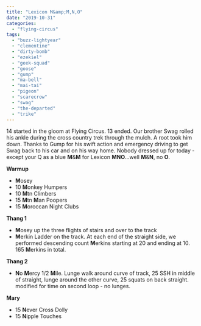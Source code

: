 ```yaml
---
title: "Lexicon M&amp;M,N,O"
date: "2019-10-31"
categories: 
  - "flying-circus"
tags: 
  - "buzz-lightyear"
  - "clementine"
  - "dirty-bomb"
  - "ezekiel"
  - "geek-squad"
  - "goose"
  - "gump"
  - "ma-bell"
  - "mai-tai"
  - "pigeon"
  - "scarecrow"
  - "swag"
  - "the-departed"
  - "trike"
---
```


14 started in the gloom at Flying Circus. 13 ended. Our brother Swag rolled his ankle during the cross country trek through the mulch. A root took him down. Thanks to Gump for his swift action and emergency driving to get Swag back to his car and on his way home. Nobody dressed up for today - except your Q as a blue **M**&**M** for Lexicon **MNO**...well **M**&**N**, no **O**.

**Warmup**

- **M**osey
- 10 **M**onkey Humpers
- 10 **M**tn Climbers
- 15 **M**tn **M**an Poopers
- 15 **M**oroccan Night Clubs

**Thang 1**

- **M**osey up the three flights of stairs and over to the track
- **M**erkin Ladder on the track. At each end of the straight side, we performed descending count **M**erkins starting at 20 and ending at 10. 165 **M**erkins in total.

**Thang 2**

- **N**o **M**ercy 1/2 **M**ile. Lunge walk around curve of track, 25 SSH in middle of straight, lunge around the other curve, 25 squats on back straight. modified for time on second loop - no lunges.

**Mary**

- 15 **N**ever Cross Dolly
- 15 **N**ipple Touches
